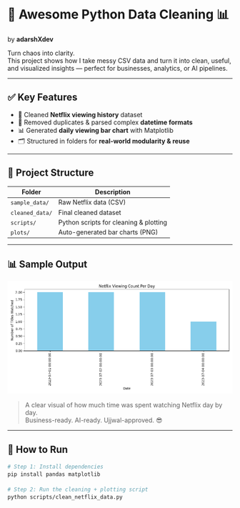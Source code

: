 # 🧹 Awesome Python Data Cleaning 📊  
by **adarshXdev**

Turn chaos into clarity.  
This project shows how I take messy CSV data and turn it into clean, useful, and visualized insights — perfect for businesses, analytics, or AI pipelines.

---

## ✅ Key Features

- 🧼 Cleaned **Netflix viewing history** dataset  
- 🔁 Removed duplicates & parsed complex **datetime formats**  
- 📊 Generated **daily viewing bar chart** with Matplotlib  
- 🗂️ Structured in folders for **real-world modularity & reuse**

---

## 📁 Project Structure

| Folder | Description |
|--------|-------------|
| `sample_data/` | Raw Netflix data (CSV) |
| `cleaned_data/` | Final cleaned dataset |
| `scripts/` | Python scripts for cleaning & plotting |
| `plots/` | Auto-generated bar charts (PNG) |

---

## 📊 Sample Output

![Watch Time Trend](plots/watch_time_trend.png)

> A clear visual of how much time was spent watching Netflix day by day.  
> Business-ready. AI-ready. Ujjwal-approved. 😎

---

## 🚀 How to Run

```bash
# Step 1: Install dependencies
pip install pandas matplotlib

# Step 2: Run the cleaning + plotting script
python scripts/clean_netflix_data.py
